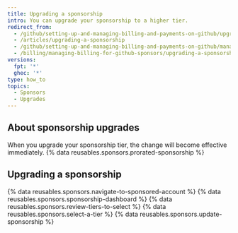 ```yaml
---
title: Upgrading a sponsorship
intro: You can upgrade your sponsorship to a higher tier.
redirect_from:
  - /github/setting-up-and-managing-billing-and-payments-on-github/upgrading-a-sponsorship
  - /articles/upgrading-a-sponsorship
  - /github/setting-up-and-managing-billing-and-payments-on-github/managing-billing-for-github-sponsors/upgrading-a-sponsorship
  - /billing/managing-billing-for-github-sponsors/upgrading-a-sponsorship
versions:
  fpt: '*'
  ghec: '*'
type: how_to
topics:
  - Sponsors
  - Upgrades
---
```


## About sponsorship upgrades

When you upgrade your sponsorship tier, the change will become effective immediately. {% data reusables.sponsors.prorated-sponsorship %}

## Upgrading a sponsorship

{% data reusables.sponsors.navigate-to-sponsored-account %}
{% data reusables.sponsors.sponsorship-dashboard %}
{% data reusables.sponsors.review-tiers-to-select %}
{% data reusables.sponsors.select-a-tier %}
{% data reusables.sponsors.update-sponsorship %}
